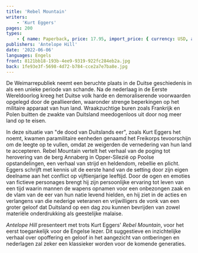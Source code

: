 ```yaml
---
title: 'Rebel Mountain'
writers:
    - 'Kurt Eggers'
pages: 200
types:
    - { name: Paperback, price: 17.95, import_price: { currency: USD, amount: 15.91 }, isbn: 978-1-956887-18-1 }
publishers: 'Antelope Hill'
date: '2022-06-06'
languages: Engels
front: 8121bb18-193b-4ee9-9319-922fc284eb2a.jpg
back: 1fe93e3f-5698-4d72-b784-cce2a7e7ba8e.jpg
---
```


De Weimarrepubliek neemt een beruchte plaats in de Duitse geschiedenis in als een unieke periode van schande. Na de nederlaag in de Eerste Wereldoorlog kreeg het Duitse volk harde en demoraliserende voorwaarden opgelegd door de geallieerden, waaronder strenge beperkingen op het militaire apparaat van hun land. Wraakzuchtige buren zoals Frankrijk en Polen buitten de zwakte van Duitsland meedogenloos uit door nog meer land op te eisen.
 
In deze situatie van "de dood van Duitslands eer", zoals Kurt Eggers het noemt, kwamen paramilitaire eenheden genaamd het Freikorps tevoorschijn om de leegte op te vullen, omdat ze weigerden de vernedering van hun land te accepteren. Rebel Mountain vertelt het verhaal van de poging tot herovering van de berg Annaberg in Opper-Silezië op Poolse opstandelingen, een verhaal van strijd en heldendom, rebellie en plicht. Eggers schrijft met kennis uit de eerste hand van de setting door zijn eigen deelname aan het conflict op vijftienjarige leeftijd. Door de ogen en emoties van fictieve personages brengt hij zijn persoonlijke ervaring tot leven van een tijd waarin mannen de wapens opnamen voor een onbezongen zaak en de vlam van de eer van hun natie levend hielden, en hij ziet in de acties en verlangens van die nederige veteranen en vrijwilligers de vonk van een groter geloof dat Duitsland op een dag zou kunnen bevrijden van zowel materiële onderdrukking als geestelijke malaise.
 
*Antelope Hill* presenteert met trots Kurt Eggers' *Rebel Mountain*, voor het eerst toegankelijk voor de Engelse lezer. Dit suggestieve en inzichtelijke verhaal over opoffering en geloof in het aangezicht van ontberingen en nederlagen zal zeker een klassieker worden voor de komende generaties.

